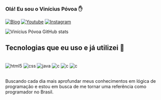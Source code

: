 ### Olá! Eu sou o Vinícius Póvoa ✋

[![Blog](https://img.shields.io/badge/website-000000?style=for-the-badge&logo=About.me&logoColor=white)](https://vpdeveloper.com.br)
[![Youtube](https://img.shields.io/badge/YouTube-FF0000?style=for-the-badge&logo=youtube&logoColor=white)](https://www.youtube.com/channel/UC_yX3NJ8dJgO05-cgryH_0w)
[![Instagram](https://img.shields.io/badge/Instagram-E4405F?style=for-the-badge&logo=instagram&logoColor=white)](https://instagram.com/c/vpdeveloper)

![Vinícius Póvoa GitHub stats]()


## Tecnologias que eu uso e já utilizei 🚀

<div style = "display> inline_bloc"><br/>
  <img align = "center" alt = "html5" src = "https://img.shields.io/badge/HTML5-E34F26?style=for-the-badge&logo=html5&logoColor=white"/>
  <img align = "center" alt = "css" src = "https://img.shields.io/badge/CSS3-1572B6?style=for-the-badge&logo=css3&logoColor=white"/>
  <img align = "center" alt = "java" src = "https://img.shields.io/badge/Java-ED8B00?style=for-the-badge&logo=openjdk&logoColor=white"/>
  <img align = "center" alt = "c" src = "https://img.shields.io/badge/C-00599C?style=for-the-badge&logo=c&logoColor=white"/>
  <img align = "center" alt = "c" src = "https://img.shields.io/badge/PostgreSQL-316192?style=for-the-badge&logo=postgresql&logoColor=white"/>
  <img align = "center" alt = "c" src = "https://img.shields.io/badge/JavaScript-F7DF1E?style=for-the-badge&logo=javascript&logoColor=black"/>
  
  
  

  
  </div> <br/>
  
  Buscando cada dia mais aprofundar meus conhecimentos em lógica de programação e estou em busca de me tornar uma referência como programador no Brasil.
